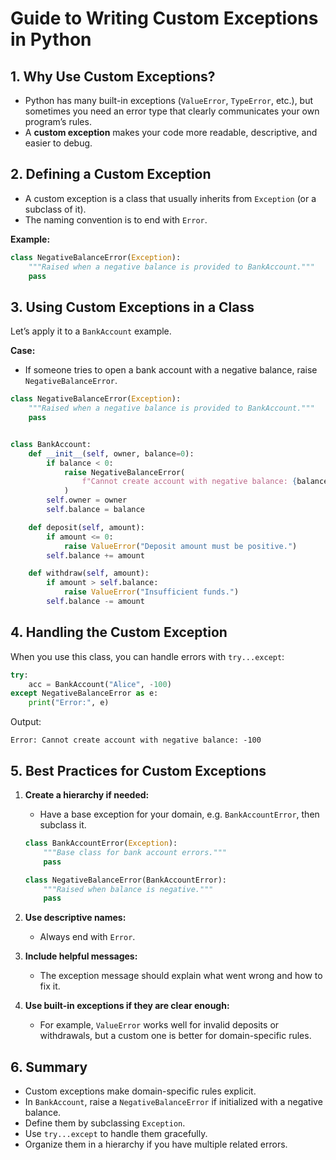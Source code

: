 
# Guide to Writing Custom Exceptions in Python

## 1. Why Use Custom Exceptions?

* Python has many built-in exceptions (`ValueError`, `TypeError`, etc.), but sometimes you need an error type that clearly communicates your own program’s rules.
* A **custom exception** makes your code more readable, descriptive, and easier to debug.


## 2. Defining a Custom Exception

* A custom exception is a class that usually inherits from `Exception` (or a subclass of it).
* The naming convention is to end with `Error`.

**Example:**

```python
class NegativeBalanceError(Exception):
    """Raised when a negative balance is provided to BankAccount."""
    pass
```


## 3. Using Custom Exceptions in a Class

Let’s apply it to a `BankAccount` example.

**Case:**

* If someone tries to open a bank account with a negative balance, raise `NegativeBalanceError`.

```python
class NegativeBalanceError(Exception):
    """Raised when a negative balance is provided to BankAccount."""
    pass


class BankAccount:
    def __init__(self, owner, balance=0):
        if balance < 0:
            raise NegativeBalanceError(
                f"Cannot create account with negative balance: {balance}"
            )
        self.owner = owner
        self.balance = balance

    def deposit(self, amount):
        if amount <= 0:
            raise ValueError("Deposit amount must be positive.")
        self.balance += amount

    def withdraw(self, amount):
        if amount > self.balance:
            raise ValueError("Insufficient funds.")
        self.balance -= amount
```


## 4. Handling the Custom Exception

When you use this class, you can handle errors with `try...except`:

```python
try:
    acc = BankAccount("Alice", -100)
except NegativeBalanceError as e:
    print("Error:", e)
```

Output:

```
Error: Cannot create account with negative balance: -100
```


## 5. Best Practices for Custom Exceptions

1. **Create a hierarchy if needed:**

   * Have a base exception for your domain, e.g. `BankAccountError`, then subclass it.

   ```python
   class BankAccountError(Exception):
       """Base class for bank account errors."""
       pass

   class NegativeBalanceError(BankAccountError):
       """Raised when balance is negative."""
       pass
   ```

2. **Use descriptive names:**

   * Always end with `Error`.

3. **Include helpful messages:**

   * The exception message should explain what went wrong and how to fix it.

4. **Use built-in exceptions if they are clear enough:**

   * For example, `ValueError` works well for invalid deposits or withdrawals, but a custom one is better for domain-specific rules.



## 6. Summary

* Custom exceptions make domain-specific rules explicit.
* In `BankAccount`, raise a `NegativeBalanceError` if initialized with a negative balance.
* Define them by subclassing `Exception`.
* Use `try...except` to handle them gracefully.
* Organize them in a hierarchy if you have multiple related errors.

